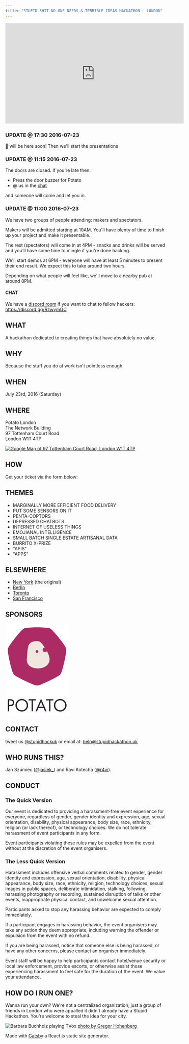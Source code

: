 ```yaml
---
title: "STUPID SHIT NO ONE NEEDS & TERRIBLE IDEAS HACKATHON — LONDON"
---
```


<iframe width="560" height="315" src="https://www.youtube.com/embed/O4iPLb9RjHI" frameborder="0" allowfullscreen></iframe>

### UPDATE @ 17:30 2016-07-23

🍕 will be here soon! Then we'll start the presentations

### UPDATE @ 11:15 2016-07-23

The doors are closed. If you're late then:

* Press the door buzzer for Potato
* @ us in the [chat]

and someone will come and let you in.


### UPDATE @ 11:00 2016-07-23

We have two groups of people attending: makers and spectators.

Makers will be admitted starting at 10AM. You'll have plenty of time to finish up your project and make it presentable.

The rest (spectators) will come in at 4PM - snacks and drinks will be served and you'll have some time to mingle if you're done hacking.

We'll start demos at 6PM - everyone will have at least 5 minutes to present their end result. We expect this to take around two hours.

Depending on what people will feel like, we'll move to a nearby pub at around 8PM.

#### CHAT
We have a [discord room][chat] if you want to chat to fellow hackers: https://discord.gg/RzwymGC

## WHAT

A hackathon dedicated to creating things that have absolutely no value.

## WHY

Because the stuff you do at work isn't pointless enough.

## WHEN

July 23rd, 2016 (Saturday)

## WHERE

Potato London  
The Network Building  
97 Tottenham Court Road  
London W1T 4TP  

<a href="https://www.google.com/maps/place/97+Tottenham+Court+Road,+London+W1T+4TP/"><img src="https://maps.googleapis.com/maps/api/staticmap?center=97+Tottenham+Court+Road,+London+W1T+4TP&zoom=15&scale=1&size=300x300&maptype=roadmap&format=png&visual_refresh=true&markers=size:mid%7Ccolor:0x637bfc%7Clabel:%7C97+Tottenham+Court+Road,+London+W1T+4TP" alt="Google Map of 97 Tottenham Court Road, London W1T 4TP"></a>

## HOW

Get your ticket via the form below:

<tito-widget event="stupid-hackathon-london/2016">
</tito-widget>

## THEMES

  * MARGINALLY MORE EFFICIENT FOOD DELIVERY
  * PUT SOME SENSORS ON IT
  * PENTA-COPTORS
  * DEPRESSED CHATBOTS
  * INTERNET OF USELESS THINGS
  * EMOJIANAL INTELLIGENCE
  * SMALL BATCH SINGLE ESTATE ARTISANAL DATA
  * BURRITO X-PRIZE
  * "APIS"
  * "APPS"

## ELSEWHERE

 * [New York](http://www.stupidhackathon.com) (the original)
 * [Berlin](http://stupidhackathon.de/)
 * [Toronto](http://stupidhacktoronto.com/)
 * [San Francisco](https://stupidhackathon.github.io/)

## SPONSORS

<a href="https://p.ota.to/"><img alt="Potato" width=200 heigh=200 src="potato.svg"/></img></a>

## CONTACT

tweet us [@stupidhackuk](https://twitter.com/stupidhackuk) or email at: [help@stupidhackathon.uk](mailto:help@stupidhackathon.uk)

## WHO RUNS THIS?

Jan Szumiec ([@jasiek_](https://twitter.com/jasiek_)) and Ravi Kotecha ([@r4vi]).

## CONDUCT

### The Quick Version

Our event is dedicated to providing a harassment-free event experience for everyone, regardless of gender, 
gender identity and expression, age, sexual orientation, disability, 
physical appearance, body size, race, ethnicity, religion (or lack thereof), or technology choices. 
We do not tolerate harassment of event participants in any form. 

Event participants violating these rules may be expelled from the event without at the discretion of the event organisers.

### The Less Quick Version

Harassment includes offensive verbal comments related to gender, gender identity and expression, age, sexual orientation, disability, physical appearance, body size, race, ethnicity, religion, technology choices, sexual images in public spaces, deliberate intimidation, stalking, following, harassing photography or recording, sustained disruption of talks or other events, inappropriate physical contact, and unwelcome sexual attention.

Participants asked to stop any harassing behavior are expected to comply immediately.

If a participant engages in harassing behavior, the event organisers may take any action they deem appropriate, including warning the offender or expulsion from the event with no refund.

If you are being harassed, notice that someone else is being harassed, or have any other concerns, please contact an organiser immediately. 

Event staff will be happy to help participants contact hotel/venue security or local law enforcement, provide escorts, or otherwise assist those experiencing harassment to feel safe for the duration of the event. 
We value your attendance.

## HOW DO I RUN ONE?

Wanna run your own? We're not a centralized organization, 
just a group of friends in London who were appalled it didn't already have a Stupid Hackathon. 
You're welcome to steal the idea for your city.

<img alt="Barbara Buchholz playing TVox" src="https://upload.wikimedia.org/wikipedia/commons/thumb/c/c5/Barbara_Buchholz_playing_TVox.jpg/1024px-Barbara_Buchholz_playing_TVox.jpg"/>
<a
  title="Gregor Hohenberg (Courtesy of Barbara Buchholz) [CC BY-SA 3.0 (http://creativecommons.org/licenses/by-sa/3.0)], via Wikimedia Commons" 
  href="https://commons.wikimedia.org/wiki/File%3ABarbara_Buchholz_playing_TVox.jpg"
  class="small-link"
>
  photo by Gregor Hohenberg
</a>

Made with <a href="https://github.com/gatsbyjs/">Gatsby</a> a React.js static site generator.

[chat]: https://discord.gg/RzwymGC
[@r4vi]: https://twitter.com/r4vi
